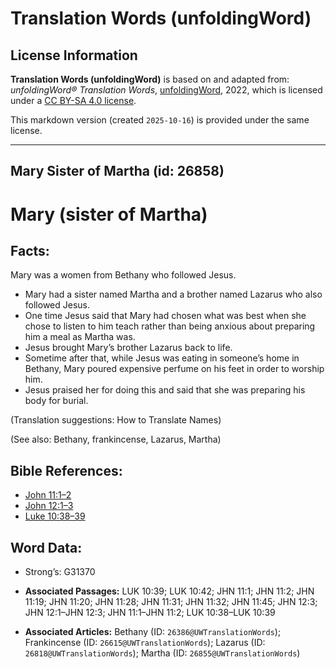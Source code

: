# Translation Words (unfoldingWord)

## License Information

**Translation Words (unfoldingWord)** is based on and adapted from: _unfoldingWord® Translation Words_, [unfoldingWord](https://unfoldingword.org/utw), 2022, which is licensed under a [CC BY-SA 4.0 license](https://creativecommons.org/licenses/by-sa/4.0/legalcode.en).

This markdown version (created `2025-10-16`) is provided under the same license.



--------------------------------

## Mary Sister of Martha (id: 26858)

Mary (sister of Martha)
=======================

Facts:
------

Mary was a women from Bethany who followed Jesus.

* Mary had a sister named Martha and a brother named Lazarus who also followed Jesus.
* One time Jesus said that Mary had chosen what was best when she chose to listen to him teach rather than being anxious about preparing him a meal as Martha was.
* Jesus brought Mary’s brother Lazarus back to life.
* Sometime after that, while Jesus was eating in someone’s home in Bethany, Mary poured expensive perfume on his feet in order to worship him.
* Jesus praised her for doing this and said that she was preparing his body for burial.

(Translation suggestions: How to Translate Names)

(See also: Bethany, frankincense, Lazarus, Martha)

Bible References:
-----------------

* [John 11:1–2](https://ref.ly/John11:1-John11:2)
* [John 12:1–3](https://ref.ly/John12:1-John12:3)
* [Luke 10:38–39](https://ref.ly/Luke10:38-Luke10:39)

Word Data:
----------

* Strong’s: G31370

* **Associated Passages:** LUK 10:39; LUK 10:42; JHN 11:1; JHN 11:2; JHN 11:19; JHN 11:20; JHN 11:28; JHN 11:31; JHN 11:32; JHN 11:45; JHN 12:3; JHN 12:1–JHN 12:3; JHN 11:1–JHN 11:2; LUK 10:38–LUK 10:39
* **Associated Articles:** Bethany (ID: `26386@UWTranslationWords`); Frankincense (ID: `26615@UWTranslationWords`); Lazarus (ID: `26818@UWTranslationWords`); Martha (ID: `26855@UWTranslationWords`)

